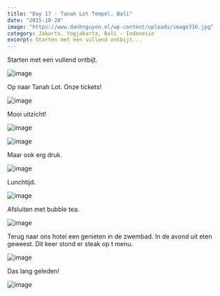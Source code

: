 ```yaml
---
title: "Day 17 - Tanah Lot Tempel, Bali"
date: "2015-10-28"
image: "https://www.danhnguyen.nl/wp-content/uploads/image316.jpg"
category: Jakarta, Yogjakarta, Bali - Indonesie
excerpt: Starten met een vullend ontbijt...
---
```


Starten met een vullend ontbijt.

![image](https://www.danhnguyen.nl/wp-content/uploads//image314-1024x576.jpg)

Op naar Tanah Lot. Onze tickets!

![image](https://www.danhnguyen.nl/wp-content/uploads//image315-1024x576.jpg)

Mooi uitzicht!

![image](https://www.danhnguyen.nl/wp-content/uploads//image317-1024x576.jpg)

![image](https://www.danhnguyen.nl/wp-content/uploads//image318-1024x576.jpg)

Maar ook erg druk.

![image](https://www.danhnguyen.nl/wp-content/uploads//image316-1024x576.jpg)

Lunchtijd.

![image](https://www.danhnguyen.nl/wp-content/uploads//image319-1024x576.jpg)

Afsluiten met bubble tea.

![image](https://www.danhnguyen.nl/wp-content/uploads//image320-1024x576.jpg)

Terug naar ons hotel een genieten in de zwembad. In de avond uit eten geweest. Dit keer stond er steak op t menu.

![image](https://www.danhnguyen.nl/wp-content/uploads//image321-1024x576.jpg)

Das lang geleden!

![image](https://www.danhnguyen.nl/wp-content/uploads//image325-1024x576.jpg)
